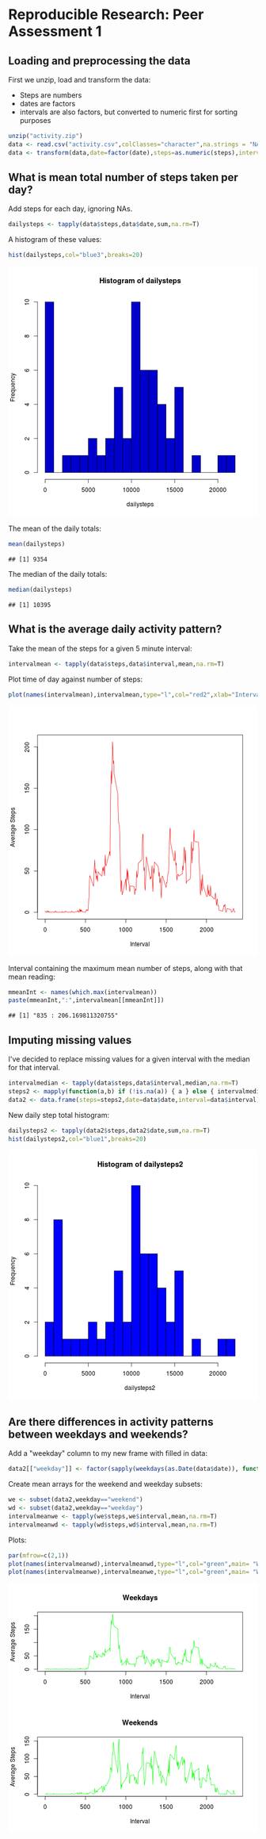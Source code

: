 # Reproducible Research: Peer Assessment 1


## Loading and preprocessing the data

First we unzip, load and transform the data:
* Steps are numbers
* dates are factors
* intervals are also factors, but converted to numeric first for sorting purposes

```r
unzip("activity.zip")
data <- read.csv("activity.csv",colClasses="character",na.strings = "NA")
data <- transform(data,date=factor(date),steps=as.numeric(steps),interval=factor(as.numeric(interval)))
```

## What is mean total number of steps taken per day?

Add steps for each day, ignoring NAs.

```r
dailysteps <- tapply(data$steps,data$date,sum,na.rm=T)
```
A histogram of these values:

```r
hist(dailysteps,col="blue3",breaks=20)
```

![plot of chunk dailyTotalHistogram](figure/dailyTotalHistogram.png) 

The mean of the daily totals:

```r
mean(dailysteps)
```

```
## [1] 9354
```
The median of the daily totals:

```r
median(dailysteps)
```

```
## [1] 10395
```

## What is the average daily activity pattern?

Take the mean of the steps for a given 5 minute interval:

```r
intervalmean <- tapply(data$steps,data$interval,mean,na.rm=T)
```
Plot time of day against number of steps:

```r
plot(names(intervalmean),intervalmean,type="l",col="red2",xlab="Interval", ylab="Average Steps")
```

![plot of chunk intervalmeanPlot](figure/intervalmeanPlot.png) 

Interval containing the maximum mean number of steps, along with that mean reading:

```r
mmeanInt <- names(which.max(intervalmean))
paste(mmeanInt,":",intervalmean[[mmeanInt]])
```

```
## [1] "835 : 206.169811320755"
```

## Imputing missing values

I've decided to replace missing values for a given interval with the median
for that interval.


```r
intervalmedian <- tapply(data$steps,data$interval,median,na.rm=T)
steps2 <- mapply(function(a,b) if (!is.na(a)) { a } else { intervalmedian[[b]] },data$steps, data$interval)
data2 <- data.frame(steps=steps2,date=data$date,interval=data$interval)
```
New daily step total histogram:

```r
dailysteps2 <- tapply(data2$steps,data2$date,sum,na.rm=T)
hist(dailysteps2,col="blue1",breaks=20)
```

![plot of chunk dailySteps2](figure/dailySteps2.png) 

## Are there differences in activity patterns between weekdays and weekends?

Add a "weekday" column to my new frame with filled in data:

```r
data2[["weekday"]] <- factor(sapply(weekdays(as.Date(data$date)), function(x) if (x=="Saturday"|x=="Sunday") {"weekend"} else {"weekday"}))
```
Create mean arrays for the weekend and weekday subsets:

```r
we <- subset(data2,weekday=="weekend")
wd <- subset(data2,weekday=="weekday")
intervalmeanwe <- tapply(we$steps,we$interval,mean,na.rm=T)
intervalmeanwd <- tapply(wd$steps,wd$interval,mean,na.rm=T)
```
Plots:

```r
par(mfrow=c(2,1))
plot(names(intervalmeanwd),intervalmeanwd,type="l",col="green",main= "Weekdays", xlab="Interval", ylab="Average Steps")
plot(names(intervalmeanwe),intervalmeanwe,type="l",col="green",main= "Weekends", xlab="Interval", ylab="Average Steps")
```

![plot of chunk weekdayVsWeekend](figure/weekdayVsWeekend.png) 
